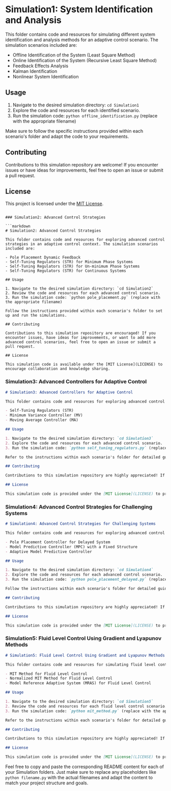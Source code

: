 # Simulation1: System Identification and Analysis

This folder contains code and resources for simulating different system identification and analysis methods for an adaptive control scenario. The simulation scenarios included are:

- Offline Identification of the System (Least Square Method)
- Online Identification of the System (Recursive Least Square Method)
- Feedback Effects Analysis
- Kalman Identification
- Nonlinear System Identification

## Usage

1. Navigate to the desired simulation directory: `cd Simulation1`
2. Explore the code and resources for each identified scenario.
3. Run the simulation code: `python offline_identification.py` (replace with the appropriate filename)

Make sure to follow the specific instructions provided within each scenario's folder and adapt the code to your requirements.

## Contributing

Contributions to this simulation repository are welcome! If you encounter issues or have ideas for improvements, feel free to open an issue or submit a pull request.

## License

This project is licensed under the [MIT License](LICENSE).
```

### Simulation2: Advanced Control Strategies

```markdown
# Simulation2: Advanced Control Strategies

This folder contains code and resources for exploring advanced control strategies in an adaptive control context. The simulation scenarios included are:

- Pole Placement Dynamic Feedback
- Self-Tuning Regulators (STR) for Minimum Phase Systems
- Self-Tuning Regulators (STR) for Un-minimum Phase Systems
- Self-Tuning Regulators (STR) for Continuous Systems

## Usage

1. Navigate to the desired simulation directory: `cd Simulation2`
2. Review the code and resources for each advanced control scenario.
3. Run the simulation code: `python pole_placement.py` (replace with the appropriate filename)

Follow the instructions provided within each scenario's folder to set up and run the simulations.

## Contributing

Contributions to this simulation repository are encouraged! If you encounter issues, have ideas for improvements, or want to add more advanced control scenarios, feel free to open an issue or submit a pull request.

## License

This simulation code is available under the [MIT License](LICENSE) to encourage collaboration and knowledge sharing.
```

### Simulation3: Advanced Controllers for Adaptive Control

```markdown
# Simulation3: Advanced Controllers for Adaptive Control

This folder contains code and resources for exploring advanced control strategies in an adaptive control context. The simulation scenarios included are:

- Self-Tuning Regulators (STR)
- Minimum Variance Controller (MV)
- Moving Average Controller (MA)

## Usage

1. Navigate to the desired simulation directory: `cd Simulation3`
2. Explore the code and resources for each advanced control scenario.
3. Run the simulation code: `python self_tuning_regulators.py` (replace with the appropriate filename)

Refer to the instructions within each scenario's folder for detailed guidance on setting up and running the simulations.

## Contributing

Contributions to this simulation repository are highly appreciated! If you encounter issues, have ideas for improvements, or wish to add more advanced control scenarios, please feel free to open an issue or submit a pull request.

## License

This simulation code is provided under the [MIT License](LICENSE) to promote collaboration and knowledge sharing.
```

### Simulation4: Advanced Control Strategies for Challenging Systems

```markdown
# Simulation4: Advanced Control Strategies for Challenging Systems

This folder contains code and resources for exploring advanced control strategies in challenging control scenarios. The simulation scenarios included are:

- Pole Placement Controller for Delayed System
- Model Predictive Controller (MPC) with a Fixed Structure
- Adaptive Model Predictive Controller

## Usage

1. Navigate to the desired simulation directory: `cd Simulation4`
2. Explore the code and resources for each advanced control scenario.
3. Run the simulation code: `python pole_placement_delayed.py` (replace with the appropriate filename)

Follow the instructions within each scenario's folder for detailed guidance on setting up and running the simulations.

## Contributing

Contributions to this simulation repository are highly appreciated! If you encounter issues, have ideas for improvements, or wish to add more advanced control scenarios, feel free to open an issue or submit a pull request.

## License

This simulation code is provided under the [MIT License](LICENSE) to promote collaboration and knowledge sharing.
```

### Simulation5: Fluid Level Control Using Gradient and Lyapunov Methods

```markdown
# Simulation5: Fluid Level Control Using Gradient and Lyapunov Methods

This folder contains code and resources for simulating fluid level control using Gradient and Lyapunov methods. The simulation scenarios included are:

- MIT Method for Fluid Level Control
- Normalized MIT Method for Fluid Level Control
- Model Reference Adaptive System (MRAS) for Fluid Level Control

## Usage

1. Navigate to the desired simulation directory: `cd Simulation5`
2. Review the code and resources for each fluid level control scenario.
3. Run the simulation code: `python mit_method.py` (replace with the appropriate filename)

Refer to the instructions within each scenario's folder for detailed guidance on setting up and running the simulations.

## Contributing

Contributions to this simulation repository are highly appreciated! If you encounter issues, have ideas for improvements, or wish to add more fluid level control scenarios, feel free to open an issue or submit a pull request.

## License

This simulation code is provided under the [MIT License](LICENSE) to promote collaboration and knowledge sharing.
```

Feel free to copy and paste the corresponding README content for each of your Simulation folders. Just make sure to replace any placeholders like `python filename.py` with the actual filenames and adapt the content to match your project structure and goals.
